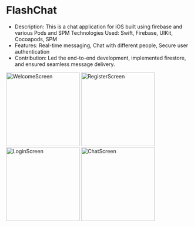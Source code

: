 # FlashChat
* Description: This is a chat application for iOS built using firebase and various Pods and SPM Technologies Used: Swift, Firebase, UIKit, Cocoapods, SPM
* Features: Real-time messaging, Chat with different people, Secure user authentication
* Contribution: Led the end-to-end development, implemented firestore, and ensured seamless message delivery.
<p align="centre">
  <img src="https://github.com/user-attachments/assets/85950f83-0425-4ed5-ac57-7dbff42d8f62" alt="WelcomeScreen"  width="200"/>
 
  <img src="https://github.com/user-attachments/assets/93e2e108-18d4-4797-ac60-91baba83e635" alt="RegisterScreen" width="200" />

  <img src="https://github.com/user-attachments/assets/8172eff4-02e5-489f-82f4-f6954bf0f566" alt="LoginScreen" width="200" />
 
   <img src="https://github.com/user-attachments/assets/13d56aac-97a1-412c-ba77-85e038dc62d1" alt="ChatScreen" width="200" align="centre" />
    
</p>







